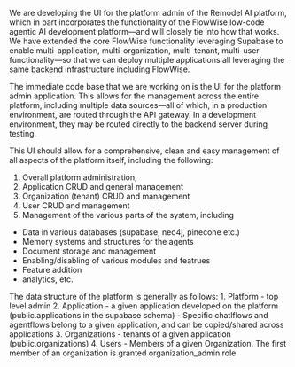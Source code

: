 We are developing the UI for the platform admin of the Remodel AI platform, which in part incorporates the functionality of the FlowWise low-code agentic AI development platform—and will closely tie into how that works. We have extended the core FlowWise functionality leveraging Supabase to enable multi-application, multi-organization, multi-tenant, multi-user functionality—so that we can deploy multiple applications all leveraging the same backend infrastructure including FlowWise.

<ScopeOfImmediateCodebase>
The immediate code base that we are working on is the UI for the platform admin application. This allows for the management across the entire platform, including multiple data sources—all of which, in a production environment, are routed through the API gateway. In a development environment, they may be routed directly to the backend server during testing. 

This UI should allow for a comprehensive, clean and easy management of all aspects of the platform itself, including the following:
1. Overall platform administration, 
2. Application CRUD and general management
3. Organization (tenant) CRUD and management
4. User CRUD and management
5. Management of the various parts of the system, including
  -  Data in various databases (supabase, neo4j, pinecone etc.)
  -  Memory systems and structures for the agents
  -  Document storage and management
  -  Enabling/disabling of various modules and featrues
  -  Feature addition
  -  analytics, etc.


</ScopeOfImmediateCodebase>

<PlatformStructureHierarchy>
The data structure of the platform is generally as follows:
1. Platform - top level admin
2. Application - a given application developed on the platform (public.applications in the supabase schema)
  - Specific chatlflows and agentflows belong to a given application, and can be copied/shared across applications
3. Organizations - tenants of a given application (public.organizations)
4. Users - Members of a given Organization. The first member of an organization is granted organization_admin role

</PlatformStructureHierarchy>


